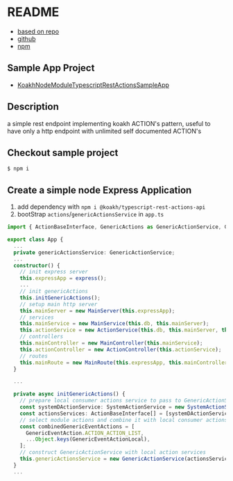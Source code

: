 # README

- [based on repo](https://github.com/koakh/KoakhNodeModuleTypescriptStarter)
- [github](https://github.com/koakh/KoakhNodeModuleTypescriptRestActions.git)
- [npm](https://www.npmjs.com/package/@koakh/typescript-rest-actions-api)

## Sample App Project

- [KoakhNodeModuleTypescriptRestActionsSampleApp](https://github.com/koakh/-KoakhNodeModuleTypescriptRestActionsSampleApp)

## Description

a simple rest endpoint implementing koakh ACTION's pattern, useful to have only a http endpoint with unlimited self documented ACTION's

## Checkout sample project

```shell
$ npm i
```

## Create a simple node Express Application

1. add dependency with `npm i @koakh/typescript-rest-actions-api`
2. bootStrap `actions`/`genericActionsService`  in `app.ts`

```typescript
import { ActionBaseInterface, GenericActions as GenericActionService, GenericEventAction, GenericShellExecCommandPayload } from '@koakh/typescript-rest-actions-api';

export class App {
  ...
  private genericActionsService: GenericActionService;
  ...
  constructor() {
    // init express server
    this.expressApp = express();
    ...
    // init genericActions
    this.initGenericActions();
    // setup main http server
    this.mainServer = new MainServer(this.expressApp);
    // services
    this.mainService = new MainService(this.db, this.mainServer);
    this.actionService = new ActionService(this.db, this.mainServer, this.genericActionsService, this.mainService);
    // controllers
    this.mainController = new MainController(this.mainService);
    this.actionController = new ActionController(this.actionService);
    // routes
    this.mainRoute = new MainRoute(this.expressApp, this.mainController, this.actionController, this.multerMiddleware);
  }  

  ...

  private async initGenericActions() {
    // prepare local consumer actions service to pass to GenericActionService constructor
    const systemDActionService: SystemActionService = new SystemActionService();
    const actionsServices: ActionBaseInterface[] = [systemDActionService];
    // select module actions and combine it with local consumer actions
    const combinedGenericEventActions = [
      GenericEventAction.ACTION_ACTION_LIST,
      ...Object.keys(GenericEventActionLocal),
    ];
    // construct GenericActionService with local action services
    this.genericActionsService = new GenericActionService(actionsServices, combinedGenericEventActions, false);
  }
  ...
```
